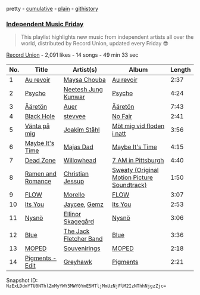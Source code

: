 pretty - [cumulative](/playlists/cumulative/3PF0U9lqNSODHjJq28lmvA.md) - [plain](/playlists/plain/3PF0U9lqNSODHjJq28lmvA) - [githistory](https://github.githistory.xyz/mackorone/spotify-playlist-archive/blob/main/playlists/plain/3PF0U9lqNSODHjJq28lmvA)

### [Independent Music Friday](https://open.spotify.com/playlist/3PF0U9lqNSODHjJq28lmvA)

> This playlist highlights new music from independent artists all over the world, distributed by Record Union, updated every Friday 😎

[Record Union](https://open.spotify.com/user/recordunion) - 2,091 likes - 14 songs - 49 min 33 sec

| No. | Title | Artist(s) | Album | Length |
|---|---|---|---|---|
| 1 | [Au revoir](https://open.spotify.com/track/7kZG21WlPm7hudGODOi1lM) | [Maysa Chouba](https://open.spotify.com/artist/3Gb4zWT12NVDAXLDlahoLL) | [Au revoir](https://open.spotify.com/album/3bpOcLy5grlig2BhNTH5fz) | 2:37 |
| 2 | [Psycho](https://open.spotify.com/track/3fHKqdNVHAFzI5hgEcZZnZ) | [Neetesh Jung Kunwar](https://open.spotify.com/artist/5uVTzyCO2MknEPABhTCIkz) | [Psycho](https://open.spotify.com/album/7b8ZBpiK2pCgiJnjlMdZoF) | 4:24 |
| 3 | [Ääretön](https://open.spotify.com/track/1Z70cwRoZtMluxFg0JBU3P) | [Auer](https://open.spotify.com/artist/6ohrGemJlLBkIGvfqiwXyG) | [Ääretön](https://open.spotify.com/album/5mrtp6Quyaxw8Wpf3Y7KvU) | 7:43 |
| 4 | [Black Hole](https://open.spotify.com/track/2R1gbluIY0jnH1uAxPbOlN) | [stevvee](https://open.spotify.com/artist/3IAn8NDMPwjoOsaPuwXL8Q) | [No Fair](https://open.spotify.com/album/5gSi3THSQohk6QCz6TJmUm) | 2:41 |
| 5 | [Vänta på mig](https://open.spotify.com/track/1P4AE1OtF9ic448s0GSMv3) | [Joakim Ståhl](https://open.spotify.com/artist/2Gl7RmsbdkVB7HC7YJNxXW) | [Möt mig vid floden i natt](https://open.spotify.com/album/3F8Kk06OqGoaMQ27AH5sum) | 3:56 |
| 6 | [Maybe It's Time](https://open.spotify.com/track/6XC4kFcx2GXsTzcwQIExFb) | [Majas Dad](https://open.spotify.com/artist/4UG68phKcHZ4lo5IaWuX2B) | [Maybe It's Time](https://open.spotify.com/album/3liYaR0NpMsWatrwob7wTQ) | 4:15 |
| 7 | [Dead Zone](https://open.spotify.com/track/7uQYZxpIevTaFnMg88rD7h) | [Willowhead](https://open.spotify.com/artist/3VQcv9slDXL09gPMXHqjrS) | [7 AM in Pittsburgh](https://open.spotify.com/album/39SZSXcSKFVAvLo9zMGanV) | 4:40 |
| 8 | [Ramen and Romance](https://open.spotify.com/track/1a3NVJwN5SlIO0TvOGqJ92) | [Christian Jessup](https://open.spotify.com/artist/3kCdzp5krxkPDQMRpDJuWB) | [Sweaty \(Original Motion Picture Soundtrack\)](https://open.spotify.com/album/5hjdvX0H24t3IEBtfO11zX) | 1:50 |
| 9 | [FLOW](https://open.spotify.com/track/7q7UqUgwy26DlYNTG323mf) | [Morello](https://open.spotify.com/artist/2ggxtphRwAB73uvMewAd2c) | [FLOW](https://open.spotify.com/album/5qV8obx5QfGSI9HVAZXwTk) | 3:07 |
| 10 | [Its You](https://open.spotify.com/track/0JzR9MkDUwALUvjCpjpkyy) | [Jaycee](https://open.spotify.com/artist/1JxdgKeIEiQOkyKMylwCkl), [Gemz](https://open.spotify.com/artist/7tsrmFMUwcaNTb0BvfRvjb) | [Its You](https://open.spotify.com/album/2Q4HjNk70YcS3tuFL5MeLb) | 2:53 |
| 11 | [Nysnö](https://open.spotify.com/track/05Q1i2P6xzLmoIDtuAfUiM) | [Ellinor Skagegård](https://open.spotify.com/artist/5pEFpC5JQdFCO4w9jOzLji) | [Nysnö](https://open.spotify.com/album/0QiUM2D5WkoRfveZ5t6fVG) | 3:06 |
| 12 | [Blue](https://open.spotify.com/track/40a5vktt2tIwpIHoyAcKQ0) | [The Jack Fletcher Band](https://open.spotify.com/artist/5lj178O5G0Wrmt01riJYD4) | [Blue](https://open.spotify.com/album/68Frl3tCJinozKtUJFdM40) | 3:36 |
| 13 | [MOPED](https://open.spotify.com/track/4N4Vd8AtYk3Js94aGE2oUk) | [Souvenirings](https://open.spotify.com/artist/6XdTNfPDz37ExY0sLhGmgQ) | [MOPED](https://open.spotify.com/album/4ZSHnQd80QjQNI9SQdn1xG) | 2:18 |
| 14 | [Pigments \- Edit](https://open.spotify.com/track/1vEXJ8QdiLP3gvyhqJGbPK) | [Greyhawk](https://open.spotify.com/artist/2PqOwEG59E1HajP71KYAmp) | [Pigments](https://open.spotify.com/album/0TfKrDsoSXRl5M91XKloo2) | 2:21 |

Snapshot ID: `NzExLDdmYTU0NThlZmMyYWY5MWY0YmE5MTljMmUzNjFlM2IzNThhNjgzZjc=`

